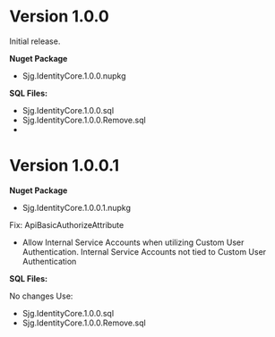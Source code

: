 # Version 1.0.0

Initial release.

**Nuget Package**

- Sjg.IdentityCore.1.0.0.nupkg

**SQL Files:**

- Sjg.IdentityCore.1.0.0.sql
- Sjg.IdentityCore.1.0.0.Remove.sql
- 

# Version 1.0.0.1

**Nuget Package**

- Sjg.IdentityCore.1.0.0.1.nupkg

Fix: 
ApiBasicAuthorizeAttribute 

- Allow Internal Service Accounts when utilizing Custom User Authentication.  Internal Service Accounts not tied to Custom User Authentication


**SQL Files:**

No changes Use:

- Sjg.IdentityCore.1.0.0.sql
- Sjg.IdentityCore.1.0.0.Remove.sql
